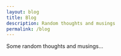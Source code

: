 ```yaml
---
layout: blog
title: Blog
description: Random thoughts and musings
permalink: /blog
---
```


Some random thoughts and musings...
